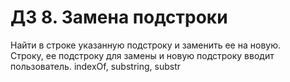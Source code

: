 # ДЗ 8. Замена подстроки

Найти в строке указанную подстроку и заменить ее на новую.  
Строку, ее подстроку для замены и новую подстроку вводит пользователь. indexOf, substring, substr